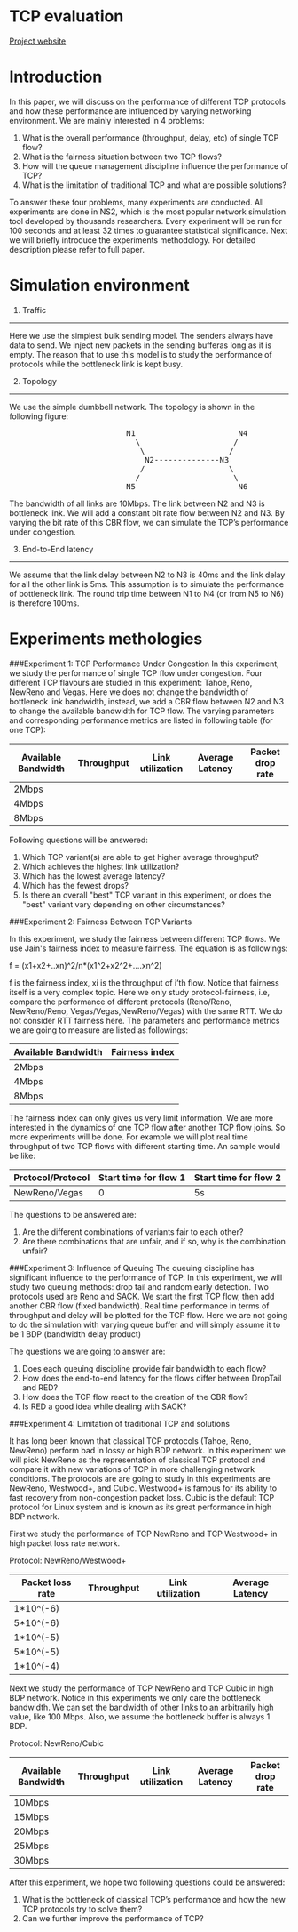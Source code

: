 # TCP evaluation

[Project website](http://david.choffnes.com/classes/cs4700sp15/project3.php)


Introduction
===========
In this paper, we will discuss on the performance of different TCP protocols and how these performance are 
influenced by varying networking environment. We are mainly interested in 4 problems:

1. What is the overall performance (throughput, delay, etc) of single TCP flow?
2. What is the fairness situation between two TCP flows?
3. How will the queue management discipline influence the performance of TCP?
4. What is the limitation of traditional TCP and what are possible solutions?

To answer these four problems, many experiments are conducted. All experiments are done in NS2, which is the
most popular network simulation tool developed by thousands researchers. Every experiment will be run for 100 
seconds and at least 32 times to guarantee statistical significance. Next we will briefly introduce the experiments 
methodology. For detailed description please refer to full paper. 

Simulation environment
======================

1. Traffic
-------
Here we use the simplest bulk sending model. The senders always have data to send. We inject new packets in the sending bufferas long as it is empty. The reason that to use this model is to study the performance of protocols while the bottleneck link is kept busy. 

2. Topology
--------
We use the simple dumbbell network. The topology is shown in the following figure:
<pre>
                         N1                      N4
                           \                    /
                            \                  /
                             N2--------------N3
                            /                  \
                           /                    \
                         N5                      N6
</pre>
The bandwidth of all links are 10Mbps. The link between N2 and N3 is bottleneck link. We will add a constant bit rate flow between N2 and N3. By varying the bit rate of this CBR flow, we can simulate the TCP’s performance under congestion. 

3. End-to-End latency
------------------
We assume that the link delay between N2 to N3 is 40ms and the link delay for all the other link is 5ms. This assumption is to simulate the performance of bottleneck link. The round trip time between N1 to N4 (or from N5 to N6) is therefore 100ms.

Experiments methologies
======================

###Experiment 1: TCP Performance Under Congestion
In this experiment, we study the performance of single TCP flow under congestion. Four different TCP flavours are studied in this experiment: Tahoe, Reno, NewReno and Vegas. Here we does not change the bandwidth of bottleneck link bandwidth, instead, we add a CBR flow between N2 and N3 to change the available bandwidth for TCP flow. The varying parameters and corresponding performance metrics are listed in following table (for one TCP):

Available Bandwidth  | Throughput | Link utilization | Average Latency | Packet drop rate
-------------------- | ---------- | ---------------- | --------------- | --------------- |
2Mbps  | | | | 
4Mbps  | | | | 
8Mbps  | | | | 

Following questions will be answered:

1. Which TCP variant(s) are able to get higher average throughput? 
2. Which achieves the highest link utilization? 
3. Which has the lowest average latency? 
4. Which has the fewest drops? 
5. Is there an overall "best" TCP variant in this experiment, or does the "best" variant vary depending on other circumstances?

###Experiment 2: Fairness Between TCP Variants

In this experiment, we study the fairness between different TCP flows. We use Jain's fairness index to measure fairness. The equation is as followings:

f = (x1+x2+..xn)^2/n*(x1^2+x2^2+....xn^2)

f is the fairness index, xi is the throughput of i’th flow. Notice that fairness itself is a very complex topic. Here we only study protocol-fairness, i.e, compare the performance of different protocols (Reno/Reno, NewReno/Reno, Vegas/Vegas,NewReno/Vegas) with the same RTT. We do not consider RTT fairness here. The parameters and performance metrics we are going to measure are listed as followings:

Available Bandwidth  | Fairness index 
-------------------- | --------------|
2Mbps  |  
4Mbps  |  
8Mbps  | 

The fairness index can only gives us very limit information. We are more interested in the dynamics of one TCP flow after another TCP flow joins. So more experiments will be done. For example we will plot real time throughput of two TCP flows with different starting time. An sample would be like:

Protocol/Protocol  | Start time for flow 1 | Start time for flow 2  
------------------ | --------------------- | --------------------|
NewReno/Vegas      |  0 | 5s 

The questions to be answered are:
1. Are the different combinations of variants fair to each other? 
2. Are there combinations that are unfair, and if so, why is the combination unfair? 

###Experiment 3: Influence of Queuing
The queuing discipline has significant influence to the performance of TCP. In this experiment, we will study two queuing methods: drop tail and random early detection. Two protocols used are Reno and SACK. We start the first TCP flow, then add another CBR flow (fixed bandwidth). Real time performance in terms of throughput and delay will be plotted for the TCP flow. Here we are not going to do the simulation with varying queue buffer and will simply assume it to be 1 BDP (bandwidth delay product)

The questions we are going to answer are:

1. Does each queuing discipline provide fair bandwidth to each flow?
2. How does the end-to-end latency for the flows differ between DropTail and RED?
3. How does the TCP flow react to the creation of the CBR flow?
4. Is RED a good idea while dealing with SACK?

###Experiment 4: Limitation of traditional TCP and solutions

It has long been known that classical TCP protocols (Tahoe, Reno, NewReno) perform bad in lossy or high BDP network. In this experiment we will pick NewReno as the representation of classical TCP protocol and compare it with new variations of TCP in more challenging network conditions. The protocols are are going to study in this experiments are NewReno, Westwood+, and Cubic. Westwood+ is famous for its ability to fast recovery from non-congestion packet loss. Cubic is the default TCP protocol for Linux system and is known as its great performance in high BDP network. 

First we study the performance of TCP NewReno and TCP Westwood+ in high packet loss rate network.

Protocol: NewReno/Westwood+

Packet loss rate  | Throughput | Link utilization | Average Latency
------------------| ---------- | ---------------- | ---------------| 
1*10^(-6)  | | |  
5*10^(-6)  | | | 
1*10^(-5)  | | |  
5*10^(-5)  | | |
1*10^(-4)  | | |

Next we study the performance of TCP NewReno and TCP Cubic in high BDP network. Notice in this experiments we only care the bottleneck bandwidth. We can set the bandwidth of other links to an arbitrarily high value, like 100 Mbps. Also, we assume the bottleneck buffer is always 1 BDP. 

Protocol: NewReno/Cubic

Available Bandwidth  | Throughput | Link utilization | Average Latency | Packet drop rate
-------------------- | ---------- | ---------------- | --------------- | --------------- |
10Mbps  | | | | 
15Mbps  | | | | 
20Mbps  | | | | 
25Mbps  | | | |
30Mbps  | | | |

After this experiment, we hope two following questions could be answered:

1. What is the bottleneck of classical TCP’s performance and how the new TCP protocols try to solve them?
2. Can we further improve the performance of TCP?
